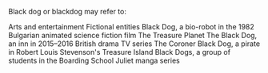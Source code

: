 Black dog or blackdog may refer to:

Arts and entertainment
Fictional entities
Black Dog, a bio-robot in the 1982 Bulgarian animated science fiction film The Treasure Planet
The Black Dog, an inn in 2015–2016 British drama TV series The Coroner
Black Dog, a pirate in Robert Louis Stevenson's Treasure Island
Black Dogs, a group of students in the Boarding School Juliet manga series